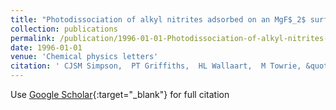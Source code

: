 ```yaml
---
title: "Photodissociation of alkyl nitrites adsorbed on an MgF$_2$ surface. Rotational and translational energy distributions of product NO ($nu$, J) molecules"
collection: publications
permalink: /publication/1996-01-01-Photodissociation-of-alkyl-nitrites-adsorbed-on-an-MgF_2-surface-Rotational-and-translational-energy-distributions-of-product-NO-nu-J-molecules
date: 1996-01-01
venue: 'Chemical physics letters'
citation: ' CJSM Simpson,  PT Griffiths,  HL Wallaart,  M Towrie, &quot;Photodissociation of alkyl nitrites adsorbed on an MgF$_2$ surface. Rotational and translational energy distributions of product NO ($nu$, J) molecules.&quot; Chemical physics letters, 1996.'
---
```

Use [Google Scholar](https://scholar.google.com/scholar?q=Photodissociation+of+alkyl+nitrites+adsorbed+on+an+MgF$_2$+surface.+Rotational+and+translational+energy+distributions+of+product+NO+($nu$,+J)+molecules){:target="_blank"} for full citation
